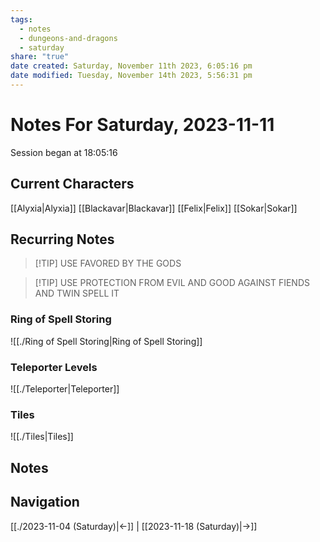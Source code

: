 ```yaml
---
tags:
  - notes
  - dungeons-and-dragons
  - saturday
share: "true"
date created: Saturday, November 11th 2023, 6:05:16 pm
date modified: Tuesday, November 14th 2023, 5:56:31 pm
---
```


# Notes For Saturday, 2023-11-11
Session began at 18:05:16
## Current Characters
[[Alyxia|Alyxia]]
[[Blackavar|Blackavar]]
[[Felix|Felix]]
[[Sokar|Sokar]]
## Recurring Notes
>[!TIP] USE FAVORED BY THE GODS

>[!TIP] USE PROTECTION FROM EVIL AND GOOD AGAINST FIENDS AND TWIN SPELL IT

### Ring of Spell Storing
![[./Ring of Spell Storing|Ring of Spell Storing]]
### Teleporter Levels
![[./Teleporter|Teleporter]]
### Tiles
![[./Tiles|Tiles]]

## Notes

## Navigation
[[./2023-11-04 (Saturday)|←]] | [[2023-11-18 (Saturday)|→]]